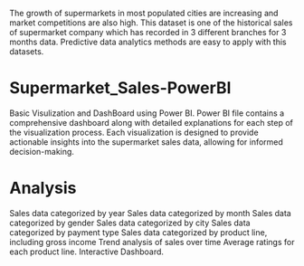 The growth of supermarkets in most populated cities are increasing and market competitions are also high. This dataset is one of the historical sales of supermarket company which has recorded in 3 different branches for 3 months data. Predictive data analytics methods are easy to apply with this datasets.

# Supermarket_Sales-PowerBI
Basic Visulization and DashBoard using Power BI.
Power BI file contains a comprehensive dashboard along with detailed explanations for each step of the visualization process. Each visualization is designed to provide actionable insights into the supermarket sales data, allowing for informed decision-making.

# Analysis
Sales data categorized by year
Sales data categorized by month
Sales data categorized by gender
Sales data categorized by city
Sales data categorized by payment type
Sales data categorized by product line, including gross income
Trend analysis of sales over time
Average ratings for each product line.
Interactive Dashboard.
